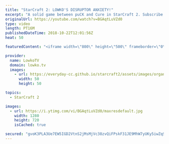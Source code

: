 ```yaml
---
title: "StarCraft 2: LOWKO'S DISRUPTOR ANXIETY!"
excerpt: "A solid game between puCK and Cure in StarCraft 2. Subscribe for more videos: http://lowko.tv/youtube Massive Neural Parasite: https://goo.gl/yX3tHx  Stalkers and Disruptors were the name of the game in Protoss vs Protoss for a long time, however, puCK shows us that with good control that kind of play"
originalUrl: https://youtube.com/watch?v=BGAqtLuVZd0
type: video
length: PT16M
publishedDateTime: 2018-10-22T12:01:56Z
heat: 50

featuredContent: "<iframe width=\"800\" height=\"500\" frameborder=\"0\" src=\"https://www.youtube.com/embed/BGAqtLuVZd0\" allow=\"accelerometer; autoplay; encrypted-media; gyroscope; picture-in-picture\" allowfullscreen></iframe>"

provider:
  name: LowkoTV
  domain: lowko.tv
  images:
    - url: https://everyday-cc.github.io/starcraft2/assets/images/organizations/lowko.tv-50x50.jpg
      width: 50
      height: 50

topics:
  - StarCraft 2

images:
  - url: https://i.ytimg.com/vi/BGAqtLuVZd0/maxresdefault.jpg
    width: 1280
    height: 720
    isCached: true

secured: "gvoK3PLA3Ue7EW5IGD2VtnS2jMsMjVc38zvQiFPskF31JE9MhW7yUKy5iwZqSfdmeByTHpSjx8rflQw++0zu/tYNzprjFHUKId48bjlmUVnLtdr8nOqk4hR9BPgIfwmFX6BF2Mxfd5h6076/jZh/WxaeedM+egELbkPWVWd4p6hMV/8uPTRKYcko04fhbqIRUb37ekgYJpQOsIrZIK3Bf5KObA+6djwan/PckNVzJ0UqPKks0x3R4KBkUJbpPEEhDeHbeYLMl1u9uxnGwuYIFBP63sBJqT2QApUkd5relTgqr/G8hzHqNDOoHPDIMDNt4ELNM3wb9BmLXtRT7252SpoAHGOm3y4Yrn3gVY4kbymabd7fYrjaRYzs2buhAJ/bSFOxZ8UysooJbXgO5FYusbqWzfb+MPxWpXlwBat28Jk=;LSKGuc6wTcn6h8o4vfhS0Q=="
---
```


